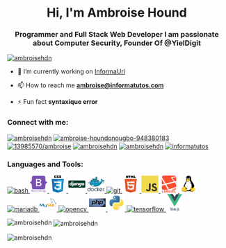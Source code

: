 <h1 align="center">Hi, I'm Ambroise Hound</h1>
<h3 align="center">Programmer and Full Stack Web Developer I am passionate about Computer Security, Founder Of @YielDigit</h3>

<p align="left"> <a href="https://twitter.com/ambroisehdn" target="blank"><img src="https://img.shields.io/twitter/follow/ambroisehdn?logo=twitter&style=for-the-badge" alt="ambroisehdn" /></a> </p>

- 🔭 I’m currently working on [InformaUrl](https://url.informatutos.com/)

- 📫 How to reach me **ambroise@informatutos.com**

- ⚡ Fun fact **syntaxique error**

<h3 align="left">Connect with me:</h3>
<p align="left">
<a href="https://twitter.com/ambroisehdn" target="blank"><img align="center" src="https://cdn.jsdelivr.net/npm/simple-icons@v3/icons/twitter.svg" alt="ambroisehdn" height="30" width="40" /></a>
<a href="https://linkedin.com/in/ambroise-houndonougbo-948380183" target="blank"><img align="center" src="https://cdn.jsdelivr.net/npm/simple-icons@3.0.1/icons/linkedin.svg" alt="ambroise-houndonougbo-948380183" height="30" width="40" /></a>
<a href="https://stackoverflow.com/users/13985570/ambroise" target="blank"><img align="center" src="https://cdn.jsdelivr.net/npm/simple-icons@3.0.1/icons/stackoverflow.svg" alt="13985570/ambroise" height="30" width="40" /></a>
<a href="https://fb.com/ambroisehdn" target="blank"><img align="center" src="https://cdn.jsdelivr.net/npm/simple-icons@3.0.1/icons/facebook.svg" alt="ambroisehdn" height="30" width="40" /></a>
<a href="https://instagram.com/ambroisehdn" target="blank"><img align="center" src="https://cdn.jsdelivr.net/npm/simple-icons@3.0.1/icons/instagram.svg" alt="ambroisehdn" height="30" width="40" /></a>
<a href="https://www.youtube.com/c/informatutos" target="blank"><img align="center" src="https://cdn.jsdelivr.net/npm/simple-icons@3.1.0/icons/youtube.svg" alt="informatutos" height="30" width="40" /></a>
</p>

<h3 align="left">Languages and Tools:</h3>
<p align="left"> <a href="https://www.gnu.org/software/bash/" target="_blank"> <img src="https://www.vectorlogo.zone/logos/gnu_bash/gnu_bash-icon.svg" alt="bash" width="40" height="40"/> </a> <a href="https://getbootstrap.com" target="_blank"> <img src="https://raw.githubusercontent.com/devicons/devicon/master/icons/bootstrap/bootstrap-plain-wordmark.svg" alt="bootstrap" width="40" height="40"/> </a> <a href="https://www.w3schools.com/css/" target="_blank"> <img src="https://raw.githubusercontent.com/devicons/devicon/master/icons/css3/css3-original-wordmark.svg" alt="css3" width="40" height="40"/> </a> <a href="https://www.djangoproject.com/" target="_blank"> <img src="https://raw.githubusercontent.com/devicons/devicon/master/icons/django/django-original.svg" alt="django" width="40" height="40"/> </a> <a href="https://www.docker.com/" target="_blank"> <img src="https://raw.githubusercontent.com/devicons/devicon/master/icons/docker/docker-original-wordmark.svg" alt="docker" width="40" height="40"/> </a> <a href="https://git-scm.com/" target="_blank"> <img src="https://www.vectorlogo.zone/logos/git-scm/git-scm-icon.svg" alt="git" width="40" height="40"/> </a> <a href="https://www.w3.org/html/" target="_blank"> <img src="https://raw.githubusercontent.com/devicons/devicon/master/icons/html5/html5-original-wordmark.svg" alt="html5" width="40" height="40"/> </a> <a href="https://developer.mozilla.org/en-US/docs/Web/JavaScript" target="_blank"> <img src="https://raw.githubusercontent.com/devicons/devicon/master/icons/javascript/javascript-original.svg" alt="javascript" width="40" height="40"/> </a> <a href="https://laravel.com/" target="_blank"> <img src="https://raw.githubusercontent.com/devicons/devicon/master/icons/laravel/laravel-plain-wordmark.svg" alt="laravel" width="40" height="40"/> </a> <a href="https://www.linux.org/" target="_blank"> <img src="https://raw.githubusercontent.com/devicons/devicon/master/icons/linux/linux-original.svg" alt="linux" width="40" height="40"/> </a> <a href="https://mariadb.org/" target="_blank"> <img src="https://www.vectorlogo.zone/logos/mariadb/mariadb-icon.svg" alt="mariadb" width="40" height="40"/> </a> <a href="https://www.mysql.com/" target="_blank"> <img src="https://raw.githubusercontent.com/devicons/devicon/master/icons/mysql/mysql-original-wordmark.svg" alt="mysql" width="40" height="40"/> </a> <a href="https://opencv.org/" target="_blank"> <img src="https://www.vectorlogo.zone/logos/opencv/opencv-icon.svg" alt="opencv" width="40" height="40"/> </a> <a href="https://www.php.net" target="_blank"> <img src="https://raw.githubusercontent.com/devicons/devicon/master/icons/php/php-original.svg" alt="php" width="40" height="40"/> </a> <a href="https://www.python.org" target="_blank"> <img src="https://raw.githubusercontent.com/devicons/devicon/master/icons/python/python-original.svg" alt="python" width="40" height="40"/> </a> <a href="https://www.tensorflow.org" target="_blank"> <img src="https://www.vectorlogo.zone/logos/tensorflow/tensorflow-icon.svg" alt="tensorflow" width="40" height="40"/> </a> <a href="https://vuejs.org/" target="_blank"> <img src="https://raw.githubusercontent.com/devicons/devicon/master/icons/vuejs/vuejs-original-wordmark.svg" alt="vuejs" width="40" height="40"/> </a> </p>

<p><img align="left" src="https://github-readme-stats.vercel.app/api/top-langs?username=ambroisehdn&show_icons=true&locale=en&layout=compact" alt="ambroisehdn" /></p>

<p>&nbsp;<img align="center" src="https://github-readme-stats.vercel.app/api?username=ambroisehdn&show_icons=true&locale=en" alt="ambroisehdn" /></p>

<p><img align="center" src="https://github-readme-streak-stats.herokuapp.com/?user=ambroisehdn&" alt="ambroisehdn" /></p>
